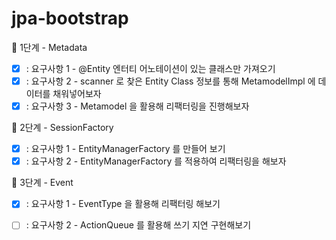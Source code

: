 # jpa-bootstrap

🚀 1단계 - Metadata
- [x] : 요구사항 1 - @Entity 엔터티 어노테이션이 있는 클래스만 가져오기
- [x] : 요구사항 2 - scanner 로 찾은 Entity Class 정보를 통해 MetamodelImpl 에 데이터를 채워넣어보자
- [x] : 요구사항 3 - Metamodel 을 활용해 리팩터링을 진행해보자

🚀 2단계 - SessionFactory
- [x] : 요구사항 1 - EntityManagerFactory 를 만들어 보기
- [x] : 요구사항 2 - EntityManagerFactory 를 적용하여 리팩터링을 해보자

🚀 3단계 - Event
- [x] : 요구사항 1 - EventType 을 활용해 리팩터링 해보기
- [ ] : 요구사항 2 - ActionQueue 를 활용해 쓰기 지연 구현해보기

